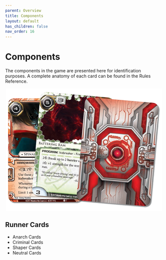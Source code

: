 ```yaml
---
parent: Overview
title: Components
layout: default
has_children: false
nav_order: 16
---
```

# Components

The components in the game are presented here for identification purposes. A complete anatomy of each card can be found in the Rules Reference.

<div style="text-align: center; margin-top: 0; padding-top: 0;">
    <img src="/assets/images/overview/components/cards-runner.png" alt="Image" margin: 10px;" />
</div>

## Runner Cards
- Anarch Cards
- Criminal Cards
- Shaper Cards
- Neutral Cards
